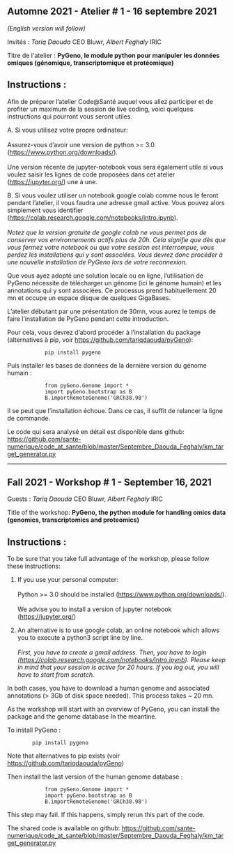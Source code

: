 
## Automne 2021 - Atelier # 1 - 16 septembre 2021

*(English version will follow)*

Invités : *Tariq Daouda* CEO Bluwr, *Albert Feghaly* IRIC

Titre de l'atelier : **PyGeno, le module python pour manipuler les données omiques (génomique, transcriptomique et protéomique)**

## Instructions :
Afin de préparer l’atelier Code@Santé auquel vous allez participer et de profiter un maximum de la session de live coding, voici quelques instructions qui pourront vous seront utiles.
 
A. Si vous utilisez votre propre ordinateur: <br/>  
      Assurez-vous d’avoir une version de python >= 3.0 (https://www.python.org/downloads/). <br/>  
      Une version récente de jupyter-notebook vous sera également utile si vous voulez saisir les lignes de code proposées dans cet atelier (https://jupyter.org/) une à une.

B. Si vous voulez utiliser un notebook google colab comme nous le feront pendant l’atelier, il vous faudra une adresse gmail active. Vous pouvez alors simplement vous identifier (https://colab.research.google.com/notebooks/intro.ipynb). <br/>  
      *Notez que la version gratuite de google colab ne vous permet pas de conserver vos environnements actifs plus de 20h. Cela signifie que dès que vous fermez votre notebook ou que votre session est interrompue, vous perdez les installations qui y sont associées. Vous devrez donc procéder à une nouvelle installation de PyGeno lors de votre reconnexion.*
 
Que vous ayez adopté une solution locale ou en ligne, l’utilisation de PyGeno nécessite de télécharger un génome (ici le génome humain) et les annotations qui y sont associées. Ce processus prend habituellement 20 mn et occupe un espace disque de quelques GigaBases.
 
L’atelier débutant par une présentation de 30mn, vous aurez le temps de faire l’installation de PyGeno pendant cette introduction.
 
Pour cela, vous devrez d’abord procéder à l’installation du package (alternatives à pip, voir https://github.com/tariqdaouda/pyGeno):
 
                pip install pygeno
 

 
Puis installer les bases de données de la dernière version du génome humain :
 
                from pyGeno.Genome import *
                import pyGeno.bootstrap as B
                B.importRemoteGenome('GRCh38.98')
 
Il se peut que l’installation échoue. Dans ce cas, il suffit de relancer la ligne de commande.
 
Le code qui sera analysé en détail est disponible dans github: 
https://github.com/sante-numerique/code_at_sante/blob/master/Septembre_Daouda_Feghaly/km_target_generator.py
 
-------------------------------------------------------------------------------

## Fall 2021 - Workshop # 1 - September 16, 2021

Guests :  *Tariq Daouda* CEO Bluwr, *Albert Feghaly* IRIC

Title of the workshop: **PyGeno, the python module for handling omics data (genomics, transcriptomics and proteomics)**

## Instructions :
To be sure that you take full advantage of the workshop, please follow these instructions:

1. If you use your personal computer: <br/>  
   Python >= 3.0 should be installed (https://www.python.org/downloads/). <br/>  
   We advise you to install a version of jupyter notebook (https://jupyter.org/)

2. An alternative is to use google colab, an online notebook which allows you to execute a python3 script line by line. <br/>  
   *First, you have to create a gmail address. Then, you have to login (https://colab.research.google.com/notebooks/intro.ipynb). Please keep in mind that your session is active for 20 hours. If you log out, you will have to start from scratch.*
 
In both cases, you have to download a human genome and associated annotations (> 3Gb of disk space needed). This process takes ~ 20 mn.
 
As the workshop will start with an overview of PyGeno, you can install the package and the genome database In the meantine.
 
To install PyGeno :
 
            pip install pygeno
 
Note that alternatives to pip exists (voir https://github.com/tariqdaouda/pyGeno)
 
Then install the last version of the human genome database :
 
                from pyGeno.Genome import *
                import pyGeno.bootstrap as B
                B.importRemoteGenome('GRCh38.98')
 
This step may fail. If this happens, simply rerun this part of the code.

The shared code is available on github: 
https://github.com/sante-numerique/code_at_sante/blob/master/Septembre_Daouda_Feghaly/km_target_generator.py
